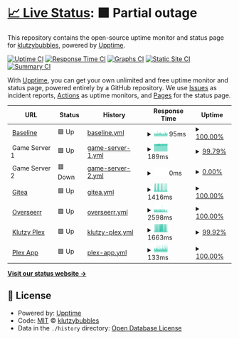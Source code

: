 # [📈 Live Status](https://status.klutzybubbles.me): <!--live status--> **🟧 Partial outage**

This repository contains the open-source uptime monitor and status page for [klutzybubbles](https://status.klutzybubbles.me), powered by [Upptime](https://github.com/upptime/upptime).

[![Uptime CI](https://github.com/klutzybubbles/klutzybubbles-status/workflows/Uptime%20CI/badge.svg)](https://github.com/klutzybubbles/klutzybubbles-status/actions?query=workflow%3A%22Uptime+CI%22)
[![Response Time CI](https://github.com/klutzybubbles/klutzybubbles-status/workflows/Response%20Time%20CI/badge.svg)](https://github.com/klutzybubbles/klutzybubbles-status/actions?query=workflow%3A%22Response+Time+CI%22)
[![Graphs CI](https://github.com/klutzybubbles/klutzybubbles-status/workflows/Graphs%20CI/badge.svg)](https://github.com/klutzybubbles/klutzybubbles-status/actions?query=workflow%3A%22Graphs+CI%22)
[![Static Site CI](https://github.com/klutzybubbles/klutzybubbles-status/workflows/Static%20Site%20CI/badge.svg)](https://github.com/klutzybubbles/klutzybubbles-status/actions?query=workflow%3A%22Static+Site+CI%22)
[![Summary CI](https://github.com/klutzybubbles/klutzybubbles-status/workflows/Summary%20CI/badge.svg)](https://github.com/klutzybubbles/klutzybubbles-status/actions?query=workflow%3A%22Summary+CI%22)

With [Upptime](https://upptime.js.org), you can get your own unlimited and free uptime monitor and status page, powered entirely by a GitHub repository. We use [Issues](https://github.com/klutzybubbles/klutzybubbles-status/issues) as incident reports, [Actions](https://github.com/klutzybubbles/klutzybubbles-status/actions) as uptime monitors, and [Pages](https://status.klutzybubbles.me) for the status page.

<!--start: status pages-->
<!-- This summary is generated by Upptime (https://github.com/upptime/upptime) -->
<!-- Do not edit this manually, your changes will be overwritten -->
<!-- prettier-ignore -->
| URL | Status | History | Response Time | Uptime |
| --- | ------ | ------- | ------------- | ------ |
| <img alt="" src="https://icons.duckduckgo.com/ip3/www.google.com.ico" height="13"> [Baseline](https://www.google.com) | 🟩 Up | [baseline.yml](https://github.com/KlutzyBubbles/klutzybubbles-status/commits/HEAD/history/baseline.yml) | <details><summary><img alt="Response time graph" src="./graphs/baseline/response-time-week.png" height="20"> 95ms</summary><br><a href="https://status.klutzybubbles.me/history/baseline"><img alt="Response time 97" src="https://img.shields.io/endpoint?url=https%3A%2F%2Fraw.githubusercontent.com%2FKlutzyBubbles%2Fklutzybubbles-status%2FHEAD%2Fapi%2Fbaseline%2Fresponse-time.json"></a><br><a href="https://status.klutzybubbles.me/history/baseline"><img alt="24-hour response time 96" src="https://img.shields.io/endpoint?url=https%3A%2F%2Fraw.githubusercontent.com%2FKlutzyBubbles%2Fklutzybubbles-status%2FHEAD%2Fapi%2Fbaseline%2Fresponse-time-day.json"></a><br><a href="https://status.klutzybubbles.me/history/baseline"><img alt="7-day response time 95" src="https://img.shields.io/endpoint?url=https%3A%2F%2Fraw.githubusercontent.com%2FKlutzyBubbles%2Fklutzybubbles-status%2FHEAD%2Fapi%2Fbaseline%2Fresponse-time-week.json"></a><br><a href="https://status.klutzybubbles.me/history/baseline"><img alt="30-day response time 95" src="https://img.shields.io/endpoint?url=https%3A%2F%2Fraw.githubusercontent.com%2FKlutzyBubbles%2Fklutzybubbles-status%2FHEAD%2Fapi%2Fbaseline%2Fresponse-time-month.json"></a><br><a href="https://status.klutzybubbles.me/history/baseline"><img alt="1-year response time 97" src="https://img.shields.io/endpoint?url=https%3A%2F%2Fraw.githubusercontent.com%2FKlutzyBubbles%2Fklutzybubbles-status%2FHEAD%2Fapi%2Fbaseline%2Fresponse-time-year.json"></a></details> | <details><summary><a href="https://status.klutzybubbles.me/history/baseline">100.00%</a></summary><a href="https://status.klutzybubbles.me/history/baseline"><img alt="All-time uptime 99.98%" src="https://img.shields.io/endpoint?url=https%3A%2F%2Fraw.githubusercontent.com%2FKlutzyBubbles%2Fklutzybubbles-status%2FHEAD%2Fapi%2Fbaseline%2Fuptime.json"></a><br><a href="https://status.klutzybubbles.me/history/baseline"><img alt="24-hour uptime 100.00%" src="https://img.shields.io/endpoint?url=https%3A%2F%2Fraw.githubusercontent.com%2FKlutzyBubbles%2Fklutzybubbles-status%2FHEAD%2Fapi%2Fbaseline%2Fuptime-day.json"></a><br><a href="https://status.klutzybubbles.me/history/baseline"><img alt="7-day uptime 100.00%" src="https://img.shields.io/endpoint?url=https%3A%2F%2Fraw.githubusercontent.com%2FKlutzyBubbles%2Fklutzybubbles-status%2FHEAD%2Fapi%2Fbaseline%2Fuptime-week.json"></a><br><a href="https://status.klutzybubbles.me/history/baseline"><img alt="30-day uptime 100.00%" src="https://img.shields.io/endpoint?url=https%3A%2F%2Fraw.githubusercontent.com%2FKlutzyBubbles%2Fklutzybubbles-status%2FHEAD%2Fapi%2Fbaseline%2Fuptime-month.json"></a><br><a href="https://status.klutzybubbles.me/history/baseline"><img alt="1-year uptime 99.98%" src="https://img.shields.io/endpoint?url=https%3A%2F%2Fraw.githubusercontent.com%2FKlutzyBubbles%2Fklutzybubbles-status%2FHEAD%2Fapi%2Fbaseline%2Fuptime-year.json"></a></details>
| <img alt="" src="https://icons.duckduckgo.com/ip3/null.ico" height="13"> Game Server 1 | 🟩 Up | [game-server-1.yml](https://github.com/KlutzyBubbles/klutzybubbles-status/commits/HEAD/history/game-server-1.yml) | <details><summary><img alt="Response time graph" src="./graphs/game-server-1/response-time-week.png" height="20"> 189ms</summary><br><a href="https://status.klutzybubbles.me/history/game-server-1"><img alt="Response time 188" src="https://img.shields.io/endpoint?url=https%3A%2F%2Fraw.githubusercontent.com%2FKlutzyBubbles%2Fklutzybubbles-status%2FHEAD%2Fapi%2Fgame-server-1%2Fresponse-time.json"></a><br><a href="https://status.klutzybubbles.me/history/game-server-1"><img alt="24-hour response time 192" src="https://img.shields.io/endpoint?url=https%3A%2F%2Fraw.githubusercontent.com%2FKlutzyBubbles%2Fklutzybubbles-status%2FHEAD%2Fapi%2Fgame-server-1%2Fresponse-time-day.json"></a><br><a href="https://status.klutzybubbles.me/history/game-server-1"><img alt="7-day response time 189" src="https://img.shields.io/endpoint?url=https%3A%2F%2Fraw.githubusercontent.com%2FKlutzyBubbles%2Fklutzybubbles-status%2FHEAD%2Fapi%2Fgame-server-1%2Fresponse-time-week.json"></a><br><a href="https://status.klutzybubbles.me/history/game-server-1"><img alt="30-day response time 188" src="https://img.shields.io/endpoint?url=https%3A%2F%2Fraw.githubusercontent.com%2FKlutzyBubbles%2Fklutzybubbles-status%2FHEAD%2Fapi%2Fgame-server-1%2Fresponse-time-month.json"></a><br><a href="https://status.klutzybubbles.me/history/game-server-1"><img alt="1-year response time 188" src="https://img.shields.io/endpoint?url=https%3A%2F%2Fraw.githubusercontent.com%2FKlutzyBubbles%2Fklutzybubbles-status%2FHEAD%2Fapi%2Fgame-server-1%2Fresponse-time-year.json"></a></details> | <details><summary><a href="https://status.klutzybubbles.me/history/game-server-1">99.79%</a></summary><a href="https://status.klutzybubbles.me/history/game-server-1"><img alt="All-time uptime 85.21%" src="https://img.shields.io/endpoint?url=https%3A%2F%2Fraw.githubusercontent.com%2FKlutzyBubbles%2Fklutzybubbles-status%2FHEAD%2Fapi%2Fgame-server-1%2Fuptime.json"></a><br><a href="https://status.klutzybubbles.me/history/game-server-1"><img alt="24-hour uptime 100.00%" src="https://img.shields.io/endpoint?url=https%3A%2F%2Fraw.githubusercontent.com%2FKlutzyBubbles%2Fklutzybubbles-status%2FHEAD%2Fapi%2Fgame-server-1%2Fuptime-day.json"></a><br><a href="https://status.klutzybubbles.me/history/game-server-1"><img alt="7-day uptime 99.79%" src="https://img.shields.io/endpoint?url=https%3A%2F%2Fraw.githubusercontent.com%2FKlutzyBubbles%2Fklutzybubbles-status%2FHEAD%2Fapi%2Fgame-server-1%2Fuptime-week.json"></a><br><a href="https://status.klutzybubbles.me/history/game-server-1"><img alt="30-day uptime 99.95%" src="https://img.shields.io/endpoint?url=https%3A%2F%2Fraw.githubusercontent.com%2FKlutzyBubbles%2Fklutzybubbles-status%2FHEAD%2Fapi%2Fgame-server-1%2Fuptime-month.json"></a><br><a href="https://status.klutzybubbles.me/history/game-server-1"><img alt="1-year uptime 85.21%" src="https://img.shields.io/endpoint?url=https%3A%2F%2Fraw.githubusercontent.com%2FKlutzyBubbles%2Fklutzybubbles-status%2FHEAD%2Fapi%2Fgame-server-1%2Fuptime-year.json"></a></details>
| <img alt="" src="https://icons.duckduckgo.com/ip3/null.ico" height="13"> Game Server 2 | 🟥 Down | [game-server-2.yml](https://github.com/KlutzyBubbles/klutzybubbles-status/commits/HEAD/history/game-server-2.yml) | <details><summary><img alt="Response time graph" src="./graphs/game-server-2/response-time-week.png" height="20"> 0ms</summary><br><a href="https://status.klutzybubbles.me/history/game-server-2"><img alt="Response time 189" src="https://img.shields.io/endpoint?url=https%3A%2F%2Fraw.githubusercontent.com%2FKlutzyBubbles%2Fklutzybubbles-status%2FHEAD%2Fapi%2Fgame-server-2%2Fresponse-time.json"></a><br><a href="https://status.klutzybubbles.me/history/game-server-2"><img alt="24-hour response time 0" src="https://img.shields.io/endpoint?url=https%3A%2F%2Fraw.githubusercontent.com%2FKlutzyBubbles%2Fklutzybubbles-status%2FHEAD%2Fapi%2Fgame-server-2%2Fresponse-time-day.json"></a><br><a href="https://status.klutzybubbles.me/history/game-server-2"><img alt="7-day response time 0" src="https://img.shields.io/endpoint?url=https%3A%2F%2Fraw.githubusercontent.com%2FKlutzyBubbles%2Fklutzybubbles-status%2FHEAD%2Fapi%2Fgame-server-2%2Fresponse-time-week.json"></a><br><a href="https://status.klutzybubbles.me/history/game-server-2"><img alt="30-day response time 0" src="https://img.shields.io/endpoint?url=https%3A%2F%2Fraw.githubusercontent.com%2FKlutzyBubbles%2Fklutzybubbles-status%2FHEAD%2Fapi%2Fgame-server-2%2Fresponse-time-month.json"></a><br><a href="https://status.klutzybubbles.me/history/game-server-2"><img alt="1-year response time 189" src="https://img.shields.io/endpoint?url=https%3A%2F%2Fraw.githubusercontent.com%2FKlutzyBubbles%2Fklutzybubbles-status%2FHEAD%2Fapi%2Fgame-server-2%2Fresponse-time-year.json"></a></details> | <details><summary><a href="https://status.klutzybubbles.me/history/game-server-2">0.00%</a></summary><a href="https://status.klutzybubbles.me/history/game-server-2"><img alt="All-time uptime 67.07%" src="https://img.shields.io/endpoint?url=https%3A%2F%2Fraw.githubusercontent.com%2FKlutzyBubbles%2Fklutzybubbles-status%2FHEAD%2Fapi%2Fgame-server-2%2Fuptime.json"></a><br><a href="https://status.klutzybubbles.me/history/game-server-2"><img alt="24-hour uptime 0.00%" src="https://img.shields.io/endpoint?url=https%3A%2F%2Fraw.githubusercontent.com%2FKlutzyBubbles%2Fklutzybubbles-status%2FHEAD%2Fapi%2Fgame-server-2%2Fuptime-day.json"></a><br><a href="https://status.klutzybubbles.me/history/game-server-2"><img alt="7-day uptime 0.00%" src="https://img.shields.io/endpoint?url=https%3A%2F%2Fraw.githubusercontent.com%2FKlutzyBubbles%2Fklutzybubbles-status%2FHEAD%2Fapi%2Fgame-server-2%2Fuptime-week.json"></a><br><a href="https://status.klutzybubbles.me/history/game-server-2"><img alt="30-day uptime 1.38%" src="https://img.shields.io/endpoint?url=https%3A%2F%2Fraw.githubusercontent.com%2FKlutzyBubbles%2Fklutzybubbles-status%2FHEAD%2Fapi%2Fgame-server-2%2Fuptime-month.json"></a><br><a href="https://status.klutzybubbles.me/history/game-server-2"><img alt="1-year uptime 67.07%" src="https://img.shields.io/endpoint?url=https%3A%2F%2Fraw.githubusercontent.com%2FKlutzyBubbles%2Fklutzybubbles-status%2FHEAD%2Fapi%2Fgame-server-2%2Fuptime-year.json"></a></details>
| <img alt="" src="https://icons.duckduckgo.com/ip3/git.klutzybubbles.me.ico" height="13"> [Gitea](http://git.klutzybubbles.me) | 🟩 Up | [gitea.yml](https://github.com/KlutzyBubbles/klutzybubbles-status/commits/HEAD/history/gitea.yml) | <details><summary><img alt="Response time graph" src="./graphs/gitea/response-time-week.png" height="20"> 1416ms</summary><br><a href="https://status.klutzybubbles.me/history/gitea"><img alt="Response time 1379" src="https://img.shields.io/endpoint?url=https%3A%2F%2Fraw.githubusercontent.com%2FKlutzyBubbles%2Fklutzybubbles-status%2FHEAD%2Fapi%2Fgitea%2Fresponse-time.json"></a><br><a href="https://status.klutzybubbles.me/history/gitea"><img alt="24-hour response time 1263" src="https://img.shields.io/endpoint?url=https%3A%2F%2Fraw.githubusercontent.com%2FKlutzyBubbles%2Fklutzybubbles-status%2FHEAD%2Fapi%2Fgitea%2Fresponse-time-day.json"></a><br><a href="https://status.klutzybubbles.me/history/gitea"><img alt="7-day response time 1416" src="https://img.shields.io/endpoint?url=https%3A%2F%2Fraw.githubusercontent.com%2FKlutzyBubbles%2Fklutzybubbles-status%2FHEAD%2Fapi%2Fgitea%2Fresponse-time-week.json"></a><br><a href="https://status.klutzybubbles.me/history/gitea"><img alt="30-day response time 1419" src="https://img.shields.io/endpoint?url=https%3A%2F%2Fraw.githubusercontent.com%2FKlutzyBubbles%2Fklutzybubbles-status%2FHEAD%2Fapi%2Fgitea%2Fresponse-time-month.json"></a><br><a href="https://status.klutzybubbles.me/history/gitea"><img alt="1-year response time 1379" src="https://img.shields.io/endpoint?url=https%3A%2F%2Fraw.githubusercontent.com%2FKlutzyBubbles%2Fklutzybubbles-status%2FHEAD%2Fapi%2Fgitea%2Fresponse-time-year.json"></a></details> | <details><summary><a href="https://status.klutzybubbles.me/history/gitea">100.00%</a></summary><a href="https://status.klutzybubbles.me/history/gitea"><img alt="All-time uptime 64.10%" src="https://img.shields.io/endpoint?url=https%3A%2F%2Fraw.githubusercontent.com%2FKlutzyBubbles%2Fklutzybubbles-status%2FHEAD%2Fapi%2Fgitea%2Fuptime.json"></a><br><a href="https://status.klutzybubbles.me/history/gitea"><img alt="24-hour uptime 100.00%" src="https://img.shields.io/endpoint?url=https%3A%2F%2Fraw.githubusercontent.com%2FKlutzyBubbles%2Fklutzybubbles-status%2FHEAD%2Fapi%2Fgitea%2Fuptime-day.json"></a><br><a href="https://status.klutzybubbles.me/history/gitea"><img alt="7-day uptime 100.00%" src="https://img.shields.io/endpoint?url=https%3A%2F%2Fraw.githubusercontent.com%2FKlutzyBubbles%2Fklutzybubbles-status%2FHEAD%2Fapi%2Fgitea%2Fuptime-week.json"></a><br><a href="https://status.klutzybubbles.me/history/gitea"><img alt="30-day uptime 99.88%" src="https://img.shields.io/endpoint?url=https%3A%2F%2Fraw.githubusercontent.com%2FKlutzyBubbles%2Fklutzybubbles-status%2FHEAD%2Fapi%2Fgitea%2Fuptime-month.json"></a><br><a href="https://status.klutzybubbles.me/history/gitea"><img alt="1-year uptime 88.07%" src="https://img.shields.io/endpoint?url=https%3A%2F%2Fraw.githubusercontent.com%2FKlutzyBubbles%2Fklutzybubbles-status%2FHEAD%2Fapi%2Fgitea%2Fuptime-year.json"></a></details>
| <img alt="" src="https://icons.duckduckgo.com/ip3/overseerr.klutzybubbles.me.ico" height="13"> [Overseerr](http://overseerr.klutzybubbles.me) | 🟩 Up | [overseerr.yml](https://github.com/KlutzyBubbles/klutzybubbles-status/commits/HEAD/history/overseerr.yml) | <details><summary><img alt="Response time graph" src="./graphs/overseerr/response-time-week.png" height="20"> 2598ms</summary><br><a href="https://status.klutzybubbles.me/history/overseerr"><img alt="Response time 2477" src="https://img.shields.io/endpoint?url=https%3A%2F%2Fraw.githubusercontent.com%2FKlutzyBubbles%2Fklutzybubbles-status%2FHEAD%2Fapi%2Foverseerr%2Fresponse-time.json"></a><br><a href="https://status.klutzybubbles.me/history/overseerr"><img alt="24-hour response time 2442" src="https://img.shields.io/endpoint?url=https%3A%2F%2Fraw.githubusercontent.com%2FKlutzyBubbles%2Fklutzybubbles-status%2FHEAD%2Fapi%2Foverseerr%2Fresponse-time-day.json"></a><br><a href="https://status.klutzybubbles.me/history/overseerr"><img alt="7-day response time 2598" src="https://img.shields.io/endpoint?url=https%3A%2F%2Fraw.githubusercontent.com%2FKlutzyBubbles%2Fklutzybubbles-status%2FHEAD%2Fapi%2Foverseerr%2Fresponse-time-week.json"></a><br><a href="https://status.klutzybubbles.me/history/overseerr"><img alt="30-day response time 2502" src="https://img.shields.io/endpoint?url=https%3A%2F%2Fraw.githubusercontent.com%2FKlutzyBubbles%2Fklutzybubbles-status%2FHEAD%2Fapi%2Foverseerr%2Fresponse-time-month.json"></a><br><a href="https://status.klutzybubbles.me/history/overseerr"><img alt="1-year response time 2477" src="https://img.shields.io/endpoint?url=https%3A%2F%2Fraw.githubusercontent.com%2FKlutzyBubbles%2Fklutzybubbles-status%2FHEAD%2Fapi%2Foverseerr%2Fresponse-time-year.json"></a></details> | <details><summary><a href="https://status.klutzybubbles.me/history/overseerr">100.00%</a></summary><a href="https://status.klutzybubbles.me/history/overseerr"><img alt="All-time uptime 99.85%" src="https://img.shields.io/endpoint?url=https%3A%2F%2Fraw.githubusercontent.com%2FKlutzyBubbles%2Fklutzybubbles-status%2FHEAD%2Fapi%2Foverseerr%2Fuptime.json"></a><br><a href="https://status.klutzybubbles.me/history/overseerr"><img alt="24-hour uptime 100.00%" src="https://img.shields.io/endpoint?url=https%3A%2F%2Fraw.githubusercontent.com%2FKlutzyBubbles%2Fklutzybubbles-status%2FHEAD%2Fapi%2Foverseerr%2Fuptime-day.json"></a><br><a href="https://status.klutzybubbles.me/history/overseerr"><img alt="7-day uptime 100.00%" src="https://img.shields.io/endpoint?url=https%3A%2F%2Fraw.githubusercontent.com%2FKlutzyBubbles%2Fklutzybubbles-status%2FHEAD%2Fapi%2Foverseerr%2Fuptime-week.json"></a><br><a href="https://status.klutzybubbles.me/history/overseerr"><img alt="30-day uptime 99.88%" src="https://img.shields.io/endpoint?url=https%3A%2F%2Fraw.githubusercontent.com%2FKlutzyBubbles%2Fklutzybubbles-status%2FHEAD%2Fapi%2Foverseerr%2Fuptime-month.json"></a><br><a href="https://status.klutzybubbles.me/history/overseerr"><img alt="1-year uptime 99.85%" src="https://img.shields.io/endpoint?url=https%3A%2F%2Fraw.githubusercontent.com%2FKlutzyBubbles%2Fklutzybubbles-status%2FHEAD%2Fapi%2Foverseerr%2Fuptime-year.json"></a></details>
| <img alt="" src="https://icons.duckduckgo.com/ip3/plex.klutzybubbles.me.ico" height="13"> [Klutzy Plex](http://plex.klutzybubbles.me:32400/identity) | 🟩 Up | [klutzy-plex.yml](https://github.com/KlutzyBubbles/klutzybubbles-status/commits/HEAD/history/klutzy-plex.yml) | <details><summary><img alt="Response time graph" src="./graphs/klutzy-plex/response-time-week.png" height="20"> 1663ms</summary><br><a href="https://status.klutzybubbles.me/history/klutzy-plex"><img alt="Response time 1713" src="https://img.shields.io/endpoint?url=https%3A%2F%2Fraw.githubusercontent.com%2FKlutzyBubbles%2Fklutzybubbles-status%2FHEAD%2Fapi%2Fklutzy-plex%2Fresponse-time.json"></a><br><a href="https://status.klutzybubbles.me/history/klutzy-plex"><img alt="24-hour response time 1249" src="https://img.shields.io/endpoint?url=https%3A%2F%2Fraw.githubusercontent.com%2FKlutzyBubbles%2Fklutzybubbles-status%2FHEAD%2Fapi%2Fklutzy-plex%2Fresponse-time-day.json"></a><br><a href="https://status.klutzybubbles.me/history/klutzy-plex"><img alt="7-day response time 1663" src="https://img.shields.io/endpoint?url=https%3A%2F%2Fraw.githubusercontent.com%2FKlutzyBubbles%2Fklutzybubbles-status%2FHEAD%2Fapi%2Fklutzy-plex%2Fresponse-time-week.json"></a><br><a href="https://status.klutzybubbles.me/history/klutzy-plex"><img alt="30-day response time 1752" src="https://img.shields.io/endpoint?url=https%3A%2F%2Fraw.githubusercontent.com%2FKlutzyBubbles%2Fklutzybubbles-status%2FHEAD%2Fapi%2Fklutzy-plex%2Fresponse-time-month.json"></a><br><a href="https://status.klutzybubbles.me/history/klutzy-plex"><img alt="1-year response time 1713" src="https://img.shields.io/endpoint?url=https%3A%2F%2Fraw.githubusercontent.com%2FKlutzyBubbles%2Fklutzybubbles-status%2FHEAD%2Fapi%2Fklutzy-plex%2Fresponse-time-year.json"></a></details> | <details><summary><a href="https://status.klutzybubbles.me/history/klutzy-plex">99.92%</a></summary><a href="https://status.klutzybubbles.me/history/klutzy-plex"><img alt="All-time uptime 96.99%" src="https://img.shields.io/endpoint?url=https%3A%2F%2Fraw.githubusercontent.com%2FKlutzyBubbles%2Fklutzybubbles-status%2FHEAD%2Fapi%2Fklutzy-plex%2Fuptime.json"></a><br><a href="https://status.klutzybubbles.me/history/klutzy-plex"><img alt="24-hour uptime 99.43%" src="https://img.shields.io/endpoint?url=https%3A%2F%2Fraw.githubusercontent.com%2FKlutzyBubbles%2Fklutzybubbles-status%2FHEAD%2Fapi%2Fklutzy-plex%2Fuptime-day.json"></a><br><a href="https://status.klutzybubbles.me/history/klutzy-plex"><img alt="7-day uptime 99.92%" src="https://img.shields.io/endpoint?url=https%3A%2F%2Fraw.githubusercontent.com%2FKlutzyBubbles%2Fklutzybubbles-status%2FHEAD%2Fapi%2Fklutzy-plex%2Fuptime-week.json"></a><br><a href="https://status.klutzybubbles.me/history/klutzy-plex"><img alt="30-day uptime 99.94%" src="https://img.shields.io/endpoint?url=https%3A%2F%2Fraw.githubusercontent.com%2FKlutzyBubbles%2Fklutzybubbles-status%2FHEAD%2Fapi%2Fklutzy-plex%2Fuptime-month.json"></a><br><a href="https://status.klutzybubbles.me/history/klutzy-plex"><img alt="1-year uptime 96.99%" src="https://img.shields.io/endpoint?url=https%3A%2F%2Fraw.githubusercontent.com%2FKlutzyBubbles%2Fklutzybubbles-status%2FHEAD%2Fapi%2Fklutzy-plex%2Fuptime-year.json"></a></details>
| <img alt="" src="https://icons.duckduckgo.com/ip3/app.plex.tv.ico" height="13"> [Plex App](https://app.plex.tv/) | 🟩 Up | [plex-app.yml](https://github.com/KlutzyBubbles/klutzybubbles-status/commits/HEAD/history/plex-app.yml) | <details><summary><img alt="Response time graph" src="./graphs/plex-app/response-time-week.png" height="20"> 133ms</summary><br><a href="https://status.klutzybubbles.me/history/plex-app"><img alt="Response time 125" src="https://img.shields.io/endpoint?url=https%3A%2F%2Fraw.githubusercontent.com%2FKlutzyBubbles%2Fklutzybubbles-status%2FHEAD%2Fapi%2Fplex-app%2Fresponse-time.json"></a><br><a href="https://status.klutzybubbles.me/history/plex-app"><img alt="24-hour response time 146" src="https://img.shields.io/endpoint?url=https%3A%2F%2Fraw.githubusercontent.com%2FKlutzyBubbles%2Fklutzybubbles-status%2FHEAD%2Fapi%2Fplex-app%2Fresponse-time-day.json"></a><br><a href="https://status.klutzybubbles.me/history/plex-app"><img alt="7-day response time 133" src="https://img.shields.io/endpoint?url=https%3A%2F%2Fraw.githubusercontent.com%2FKlutzyBubbles%2Fklutzybubbles-status%2FHEAD%2Fapi%2Fplex-app%2Fresponse-time-week.json"></a><br><a href="https://status.klutzybubbles.me/history/plex-app"><img alt="30-day response time 143" src="https://img.shields.io/endpoint?url=https%3A%2F%2Fraw.githubusercontent.com%2FKlutzyBubbles%2Fklutzybubbles-status%2FHEAD%2Fapi%2Fplex-app%2Fresponse-time-month.json"></a><br><a href="https://status.klutzybubbles.me/history/plex-app"><img alt="1-year response time 125" src="https://img.shields.io/endpoint?url=https%3A%2F%2Fraw.githubusercontent.com%2FKlutzyBubbles%2Fklutzybubbles-status%2FHEAD%2Fapi%2Fplex-app%2Fresponse-time-year.json"></a></details> | <details><summary><a href="https://status.klutzybubbles.me/history/plex-app">100.00%</a></summary><a href="https://status.klutzybubbles.me/history/plex-app"><img alt="All-time uptime 100.00%" src="https://img.shields.io/endpoint?url=https%3A%2F%2Fraw.githubusercontent.com%2FKlutzyBubbles%2Fklutzybubbles-status%2FHEAD%2Fapi%2Fplex-app%2Fuptime.json"></a><br><a href="https://status.klutzybubbles.me/history/plex-app"><img alt="24-hour uptime 100.00%" src="https://img.shields.io/endpoint?url=https%3A%2F%2Fraw.githubusercontent.com%2FKlutzyBubbles%2Fklutzybubbles-status%2FHEAD%2Fapi%2Fplex-app%2Fuptime-day.json"></a><br><a href="https://status.klutzybubbles.me/history/plex-app"><img alt="7-day uptime 100.00%" src="https://img.shields.io/endpoint?url=https%3A%2F%2Fraw.githubusercontent.com%2FKlutzyBubbles%2Fklutzybubbles-status%2FHEAD%2Fapi%2Fplex-app%2Fuptime-week.json"></a><br><a href="https://status.klutzybubbles.me/history/plex-app"><img alt="30-day uptime 100.00%" src="https://img.shields.io/endpoint?url=https%3A%2F%2Fraw.githubusercontent.com%2FKlutzyBubbles%2Fklutzybubbles-status%2FHEAD%2Fapi%2Fplex-app%2Fuptime-month.json"></a><br><a href="https://status.klutzybubbles.me/history/plex-app"><img alt="1-year uptime 100.00%" src="https://img.shields.io/endpoint?url=https%3A%2F%2Fraw.githubusercontent.com%2FKlutzyBubbles%2Fklutzybubbles-status%2FHEAD%2Fapi%2Fplex-app%2Fuptime-year.json"></a></details>

<!--end: status pages-->

[**Visit our status website →**](https://status.klutzybubbles.me)

## 📄 License

- Powered by: [Upptime](https://github.com/upptime/upptime)
- Code: [MIT](./LICENSE) © [klutzybubbles](https://status.klutzybubbles.me)
- Data in the `./history` directory: [Open Database License](https://opendatacommons.org/licenses/odbl/1-0/)
